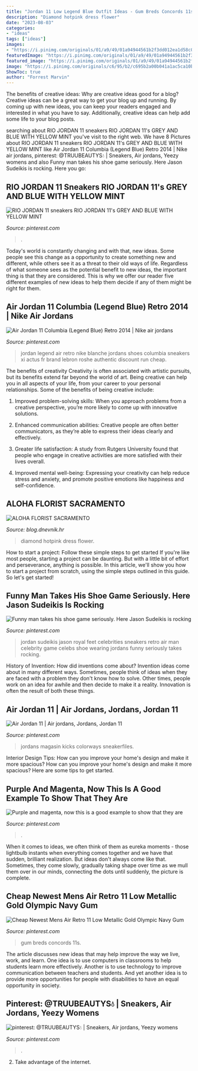 ```yaml
---
title: "Jordan 11 Low Legend Blue Outfit Ideas - Gum Breds Concords 11s"
description: "Diamond hotpink dress flower"
date: "2023-08-03"
categories:
- "ideas"
tags: ["ideas"]
images:
- "https://i.pinimg.com/originals/01/a9/49/01a94944561b2f3dd012ea1d58c0964d.jpg"
featuredImage: "https://i.pinimg.com/originals/01/a9/49/01a94944561b2f3dd012ea1d58c0964d.jpg"
featured_image: "https://i.pinimg.com/originals/01/a9/49/01a94944561b2f3dd012ea1d58c0964d.jpg"
image: "https://i.pinimg.com/originals/c6/95/b2/c695b2a00b041a1ac5ca10b8d15e045e.png"
ShowToc: true
author: "Forrest Marvin"
---
```



The benefits of creative ideas: Why are creative ideas good for a blog?
Creative ideas can be a great way to get your blog up and running. By coming up with new ideas, you can keep your readers engaged and interested in what you have to say. Additionally, creative ideas can help add some life to your blog posts.

	

		
searching about RIO JORDAN 11 sneakers RIO JORDAN 11&#039;s GREY AND BLUE WITH YELLOW MINT you've visit to the right web. We have 8 Pictures about RIO JORDAN 11 sneakers RIO JORDAN 11&#039;s GREY AND BLUE WITH YELLOW MINT like Air Jordan 11 Columbia (Legend Blue) Retro 2014 | Nike air jordans, pinterest: @TRUUBEAUTYS💧 | Sneakers, Air jordans, Yeezy womens and also Funny man takes his shoe game seriously. Here Jason Sudeikis is rocking. Here you go:
		
    
## RIO JORDAN 11 Sneakers RIO JORDAN 11&#039;s GREY AND BLUE WITH YELLOW MINT

<img loading=lazy src="https://i.pinimg.com/originals/c6/95/b2/c695b2a00b041a1ac5ca10b8d15e045e.png" onerror="this.onerror=null;this.src='https://tse3.mm.bing.net/th?id=OIP.xpWyoAsEGhrFyhC40V4EXgHaWO&amp;pid=15.1';" alt="RIO JORDAN 11 sneakers RIO JORDAN 11&#039;s GREY AND BLUE WITH YELLOW MINT">

_Source: pinterest.com_

>. 

	

Today's world is constantly changing and with that, new ideas. Some people see this change as a opportunity to create something new and different, while others see it as a threat to their old ways of life. Regardless of what someone sees as the potential benefit to new ideas, the important thing is that they are considered. This is why we offer our reader five different examples of new ideas to help them decide if any of them might be right for them.

    
## Air Jordan 11 Columbia (Legend Blue) Retro 2014 | Nike Air Jordans

<img loading=lazy src="https://i.pinimg.com/originals/6e/25/80/6e2580b48f026541c009510a4ba43c9b.jpg" onerror="this.onerror=null;this.src='https://tse2.mm.bing.net/th?id=OIP.zBpiDW8lNhRJXhOcntivzgHaFi&amp;pid=15.1';" alt="Air Jordan 11 Columbia (Legend Blue) Retro 2014 | Nike air jordans">

_Source: pinterest.com_

>jordan legend air retro nike blanche jordans shoes columbia sneakers xi actus fr brand lebron roshe authentic discount run cheap. 

	

The benefits of creativity
Creativity is often associated with artistic pursuits, but its benefits extend far beyond the world of art. Being creative can help you in all aspects of your life, from your career to your personal relationships.
Some of the benefits of being creative include:

1. Improved problem-solving skills: When you approach problems from a creative perspective, you’re more likely to come up with innovative solutions.

2. Enhanced communication abilities: Creative people are often better communicators, as they’re able to express their ideas clearly and effectively.

3. Greater life satisfaction: A study from Rutgers University found that people who engage in creative activities are more satisfied with their lives overall.

4. Improved mental well-being: Expressing your creativity can help reduce stress and anxiety, and promote positive emotions like happiness and self-confidence.

    
## ALOHA FLORIST SACRAMENTO

<img loading=lazy src="http://bit.ly/rl4sgX" onerror="this.onerror=null;this.src='https://tse4.mm.bing.net/th?id=OIP.KdSXCNAet7Aw51lC6eSthAHaFO&amp;pid=15.1';" alt="ALOHA FLORIST SACRAMENTO">

_Source: blog.dnevnik.hr_

>diamond hotpink dress flower. 

	

How to start a project: Follow these simple steps to get started
If you're like most people, starting a project can be daunting. But with a little bit of effort and perseverance, anything is possible. In this article, we'll show you how to start a project from scratch, using the simple steps outlined in this guide. So let's get started!

    
## Funny Man Takes His Shoe Game Seriously. Here Jason Sudeikis Is Rocking

<img loading=lazy src="https://i.pinimg.com/736x/26/be/6a/26be6a74ef8ee4dd61a291cb88e6846b--jordan-retro--celebrity-feet.jpg" onerror="this.onerror=null;this.src='https://tse1.mm.bing.net/th?id=OIP.ry1BGenxv_ULTSMb-_Oz-wHaLV&amp;pid=15.1';" alt="Funny man takes his shoe game seriously. Here Jason Sudeikis is rocking">

_Source: pinterest.com_

>jordan sudeikis jason royal feet celebrities sneakers retro air man celebrity game celebs shoe wearing jordans funny seriously takes rocking. 

	

History of Invention: How did inventions come about?
Invention ideas come about in many different ways. Sometimes, people think of ideas when they are faced with a problem they don't know how to solve. Other times, people work on an idea for awhile and then decide to make it a reality. Innovation is often the result of both these things.

    
## Air Jordan 11 | Air Jordans, Jordans, Jordan 11

<img loading=lazy src="https://i.pinimg.com/originals/be/7b/f3/be7bf352245704f589bf6e8da2de4670.jpg" onerror="this.onerror=null;this.src='https://tse1.mm.bing.net/th?id=OIP.PK-wBNpqiTTNTV8Kk1GHiQHaES&amp;pid=15.1';" alt="Air Jordan 11 | Air jordans, Jordans, Jordan 11">

_Source: pinterest.com_

>jordans magasin kicks colorways sneakerfiles. 

	

Interior Design Tips: How can you improve your home's design and make it more spacious?
How can you improve your home's design and make it more spacious? Here are some tips to get started.

    
## Purple And Magenta, Now This Is A Good Example To Show That They Are

<img loading=lazy src="https://i.pinimg.com/originals/6a/0a/40/6a0a4009d60166491680e82572ddd6fd.jpg" onerror="this.onerror=null;this.src='https://tse1.mm.bing.net/th?id=OIP.wkfemEbsAGvx35vhQOA3VwAAAA&amp;pid=15.1';" alt="Purple and magenta, now this is a good example to show that they are">

_Source: pinterest.com_

>. 

	

When it comes to ideas, we often think of them as eureka moments - those lightbulb instants when everything comes together and we have that sudden, brilliant realization. But ideas don't always come like that. Sometimes, they come slowly, gradually taking shape over time as we mull them over in our minds, connecting the dots until suddenly, the picture is complete.

    
## Cheap Newest Mens Air Retro 11 Low Metallic Gold Olympic Navy Gum

<img loading=lazy src="https://i.pinimg.com/originals/01/a9/49/01a94944561b2f3dd012ea1d58c0964d.jpg" onerror="this.onerror=null;this.src='https://tse4.mm.bing.net/th?id=OIP.DAU3mZ59o9zi0bVH4Nb5ygHaIf&amp;pid=15.1';" alt="Cheap Newest Mens Air Retro 11 Low Metallic Gold Olympic Navy Gum">

_Source: pinterest.com_

>gum breds concords 11s. 

	

The article discusses new ideas that may help improve the way we live, work, and learn. One idea is to use computers in classrooms to help students learn more effectively. Another is to use technology to improve communication between teachers and students. And yet another idea is to provide more opportunities for people with disabilities to have an equal opportunity in society.

    
## Pinterest: @TRUUBEAUTYS💧 | Sneakers, Air Jordans, Yeezy Womens

<img loading=lazy src="https://i.pinimg.com/originals/1b/8d/a5/1b8da5fd3a435fc054b79bd63405de59.jpg" onerror="this.onerror=null;this.src='https://tse2.mm.bing.net/th?id=OIP.Mvh3P03xx2lBX_5hHKpzlQHaHC&amp;pid=15.1';" alt="pinterest: @TRUUBEAUTYS💧 | Sneakers, Air jordans, Yeezy womens">

_Source: pinterest.com_

>. 

	

2. Take advantage of the internet.


